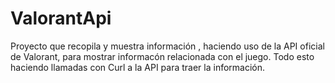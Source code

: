 # ValorantApi

Proyecto que recopila y muestra información , haciendo uso de la API oficial de Valorant, para mostrar informacón relacionada con el juego. Todo esto haciendo llamadas con Curl a la API para traer la información.
